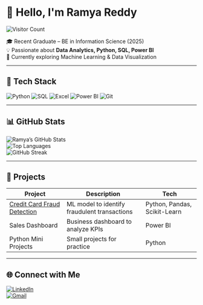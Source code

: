# 👋 Hello, I'm Ramya Reddy  

![Visitor Count](https://komarev.com/ghpvc/?username=ramya-r-reddy&color=blue&style=flat-square)

🎓 Recent Graduate – BE in Information Science (2025)   
💡 Passionate about **Data Analytics, Python, SQL, Power BI**  
🌱 Currently exploring Machine Learning & Data Visualization  

---

## 🔧 Tech Stack  
![Python](https://img.shields.io/badge/Python-3776AB?style=for-the-badge&logo=python&logoColor=white)
![SQL](https://img.shields.io/badge/SQL-336791?style=for-the-badge&logo=postgresql&logoColor=white)
![Excel](https://img.shields.io/badge/Excel-217346?style=for-the-badge&logo=microsoft-excel&logoColor=white)
![Power BI](https://img.shields.io/badge/PowerBI-F2C811?style=for-the-badge&logo=powerbi&logoColor=black)
![Git](https://img.shields.io/badge/Git-F05032?style=for-the-badge&logo=git&logoColor=white)

---

## 📊 GitHub Stats  
![Ramya’s GitHub Stats](https://github-readme-stats.vercel.app/api?username=ramya-r-reddy&show_icons=true&theme=radical)  
![Top Languages](https://github-readme-stats.vercel.app/api/top-langs/?username=ramya-r-reddy&layout=compact&theme=radical)  
![GitHub Streak](https://github-readme-streak-stats.herokuapp.com/?user=ramya-r-reddy&theme=radical)  

---

## 🚀 Projects  
| Project | Description | Tech |
|---------|-------------|------|
| [Credit Card Fraud Detection](https://github.com/ramya-r-reddy/credit_card_fraud_detection_using_machinelearning) | ML model to identify fraudulent transactions | Python, Pandas, Scikit-Learn |
| Sales Dashboard | Business dashboard to analyze KPIs | Power BI |
| Python Mini Projects | Small projects for practice | Python |

---

## 🌐 Connect with Me  
[![LinkedIn](https://img.shields.io/badge/LinkedIn-0A66C2?style=for-the-badge&logo=linkedin&logoColor=white)](https://www.linkedin.com/in/ramya-r-reddy/)  
[![Gmail](https://img.shields.io/badge/Gmail-D14836?style=for-the-badge&logo=gmail&logoColor=white)](mailto:ramyar4241@gmail.com)  
